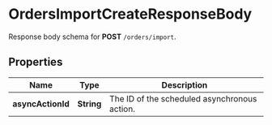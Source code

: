 

# OrdersImportCreateResponseBody

Response body schema for **POST** `/orders/import`.

## Properties

| Name | Type | Description |
|------------ | ------------- | ------------- |
|**asyncActionId** | **String** | The ID of the scheduled asynchronous action. |



